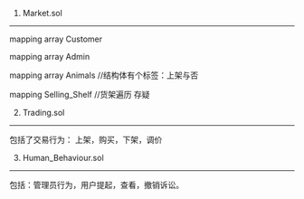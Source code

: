 1. Market.sol
-------

mapping array Customer 

mapping array Admin

mapping array Animals  //结构体有个标签：上架与否

mapping Selling_Shelf   //货架遍历 存疑


2. Trading.sol 
------
包括了交易行为： 上架，购买，下架，调价



3. Human_Behaviour.sol 
-------
包括：管理员行为，用户提起，查看，撤销诉讼。



